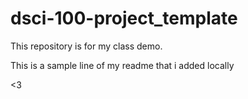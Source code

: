# dsci-100-project_template

This repository is for my class demo. 

This is a sample line of my readme that i added locally

<3
